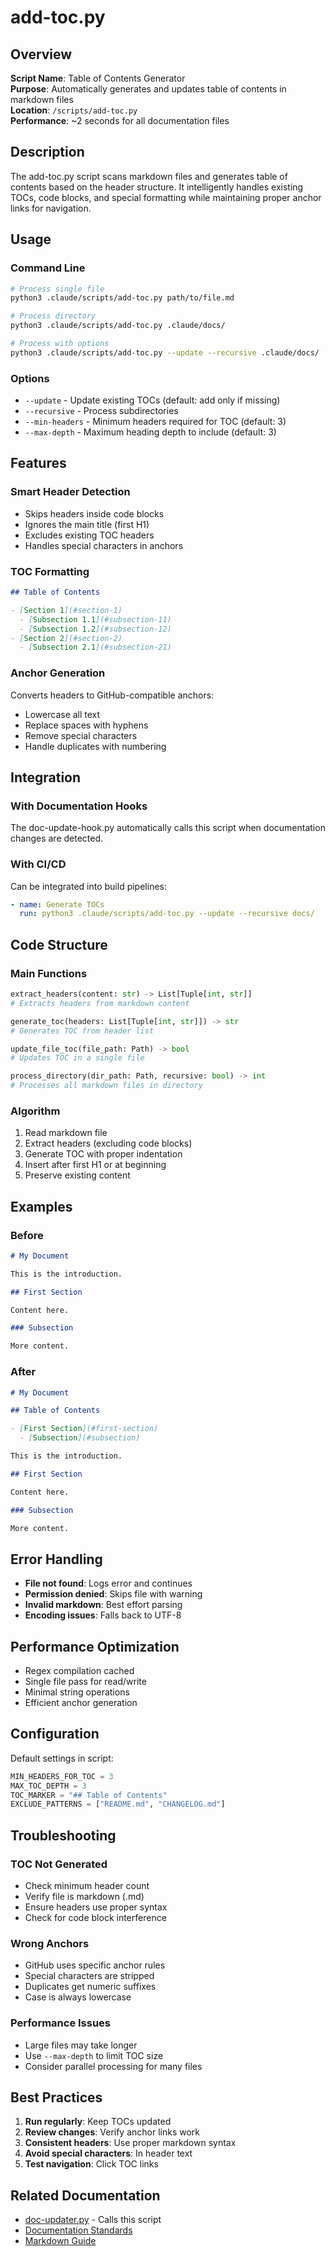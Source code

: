 # add-toc.py

## Overview

**Script Name**: Table of Contents Generator  
**Purpose**: Automatically generates and updates table of contents in markdown files  
**Location**: `/scripts/add-toc.py`  
**Performance**: ~2 seconds for all documentation files

## Description

The add-toc.py script scans markdown files and generates table of contents based on the header structure. It intelligently handles existing TOCs, code blocks, and special formatting while maintaining proper anchor links for navigation.

## Usage

### Command Line
```bash
# Process single file
python3 .claude/scripts/add-toc.py path/to/file.md

# Process directory
python3 .claude/scripts/add-toc.py .claude/docs/

# Process with options
python3 .claude/scripts/add-toc.py --update --recursive .claude/docs/
```

### Options
- `--update` - Update existing TOCs (default: add only if missing)
- `--recursive` - Process subdirectories
- `--min-headers` - Minimum headers required for TOC (default: 3)
- `--max-depth` - Maximum heading depth to include (default: 3)

## Features

### Smart Header Detection
- Skips headers inside code blocks
- Ignores the main title (first H1)
- Excludes existing TOC headers
- Handles special characters in anchors

### TOC Formatting
```markdown
## Table of Contents

- [Section 1](#section-1)
  - [Subsection 1.1](#subsection-11)
  - [Subsection 1.2](#subsection-12)
- [Section 2](#section-2)
  - [Subsection 2.1](#subsection-21)
```

### Anchor Generation
Converts headers to GitHub-compatible anchors:
- Lowercase all text
- Replace spaces with hyphens
- Remove special characters
- Handle duplicates with numbering

## Integration

### With Documentation Hooks
The doc-update-hook.py automatically calls this script when documentation changes are detected.

### With CI/CD
Can be integrated into build pipelines:
```yaml
- name: Generate TOCs
  run: python3 .claude/scripts/add-toc.py --update --recursive docs/
```

## Code Structure

### Main Functions
```python
extract_headers(content: str) -> List[Tuple[int, str]]
# Extracts headers from markdown content

generate_toc(headers: List[Tuple[int, str]]) -> str
# Generates TOC from header list

update_file_toc(file_path: Path) -> bool
# Updates TOC in a single file

process_directory(dir_path: Path, recursive: bool) -> int
# Processes all markdown files in directory
```

### Algorithm
1. Read markdown file
2. Extract headers (excluding code blocks)
3. Generate TOC with proper indentation
4. Insert after first H1 or at beginning
5. Preserve existing content

## Examples

### Before
```markdown
# My Document

This is the introduction.

## First Section

Content here.

### Subsection

More content.
```

### After
```markdown
# My Document

## Table of Contents

- [First Section](#first-section)
  - [Subsection](#subsection)

This is the introduction.

## First Section

Content here.

### Subsection

More content.
```

## Error Handling

- **File not found**: Logs error and continues
- **Permission denied**: Skips file with warning
- **Invalid markdown**: Best effort parsing
- **Encoding issues**: Falls back to UTF-8

## Performance Optimization

- Regex compilation cached
- Single file pass for read/write
- Minimal string operations
- Efficient anchor generation

## Configuration

Default settings in script:
```python
MIN_HEADERS_FOR_TOC = 3
MAX_TOC_DEPTH = 3
TOC_MARKER = "## Table of Contents"
EXCLUDE_PATTERNS = ["README.md", "CHANGELOG.md"]
```

## Troubleshooting

### TOC Not Generated
- Check minimum header count
- Verify file is markdown (.md)
- Ensure headers use proper syntax
- Check for code block interference

### Wrong Anchors
- GitHub uses specific anchor rules
- Special characters are stripped
- Duplicates get numeric suffixes
- Case is always lowercase

### Performance Issues
- Large files may take longer
- Use `--max-depth` to limit TOC size
- Consider parallel processing for many files

## Best Practices

1. **Run regularly**: Keep TOCs updated
2. **Review changes**: Verify anchor links work
3. **Consistent headers**: Use proper markdown syntax
4. **Avoid special characters**: In header text
5. **Test navigation**: Click TOC links

## Related Documentation

- [doc-updater.py](./doc-updater.md) - Calls this script
- [Documentation Standards](../../standards/documentation.md)
- [Markdown Guide](../../guides/markdown.md)